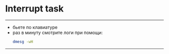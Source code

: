 # Interrupt task

---
- бьете по клавиатуре
- раз в минуту смотрите логи при помощи:
    ```sh
    dmesg -wH
    ```
---
